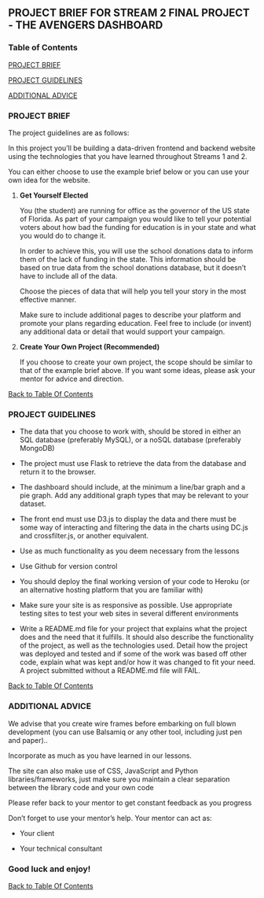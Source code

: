 PROJECT BRIEF FOR STREAM 2 FINAL PROJECT - THE AVENGERS DASHBOARD
----------------------------

### Table of Contents

[PROJECT BRIEF](#project-brief)

[PROJECT GUIDELINES](#project-guidelines)

[ADDITIONAL ADVICE](#additional-advice)

### PROJECT BRIEF

The project guidelines are as follows: 

In this project you’ll be building a data-driven frontend and backend website
using the technologies that you have learned throughout Streams 1 and 2.

You can either choose to use the example brief below or you can use your own
idea for the website. 

1.  **Get Yourself Elected**

    You (the student) are running for office as the governor of the US state
    of Florida. As part of your campaign you would like to tell your potential
    voters about how bad the funding for education is in your state and what you
    would do to change it.

    In order to achieve this, you will use the school donations data to inform
    them of the lack of funding in the state. This information should be based
    on true data from the school donations database, but it doesn’t have to
    include all of the data.

    Choose the pieces of data that will help you tell your story in the most
    effective manner.

    Make sure to include additional pages to describe your platform and promote
    your plans regarding education. Feel free to include (or invent) any
    additional data or detail that would support your campaign.

2.  **Create Your Own Project (Recommended)**

    If you choose to create your own project, the scope should be similar to
    that of the example brief above. If you want some ideas, please ask your
    mentor for advice and direction.

[Back to Table Of Contents](#table-of-contents)

### PROJECT GUIDELINES

-   The data that you choose to work with, should be stored in either an SQL
    database (preferably MySQL), or a noSQL database (preferably MongoDB)

-   The project must use Flask to retrieve the data from the database and return
    it to the browser.

-   The dashboard should include, at the minimum a line/bar graph and a pie
    graph. Add any additional graph types that may be relevant to your dataset.

-   The front end must use D3.js to display the data and there must be some way
    of interacting and filtering the data in the charts using DC.js and
    crossfilter.js, or another equivalent.

-   Use as much functionality as you deem necessary from the lessons

-   Use Github for version control

-   You should deploy the final working version of your code to Heroku (or an
    alternative hosting platform that you are familiar with)

-   Make sure your site is as responsive as possible. Use appropriate testing
    sites to test your web sites in several different environments

-   Write a README.md file for your project that explains what the project does
    and the need that it fulfills. It should also describe the functionality of
    the project, as well as the technologies used. Detail how the project was
    deployed and tested and if some of the work was based off other code,
    explain what was kept and/or how it was changed to fit your need. A project
    submitted without a README.md file will FAIL.

[Back to Table Of Contents](#table-of-contents)

### ADDITIONAL ADVICE

We advise that you create wire frames before embarking on full blown development
(you can use Balsamiq or any other tool, including just pen and paper)..

Incorporate as much as you have learned in our lessons.

The site can also make use of CSS, JavaScript and Python libraries/frameworks,
just make sure you maintain a clear separation between the library code and your
own code

Please refer back to your mentor to get constant feedback as you progress

Don’t forget to use your mentor’s help. Your mentor can act as:

-   Your client

-   Your technical consultant

### Good luck and enjoy!

[Back to Table Of Contents](#table-of-contents)
